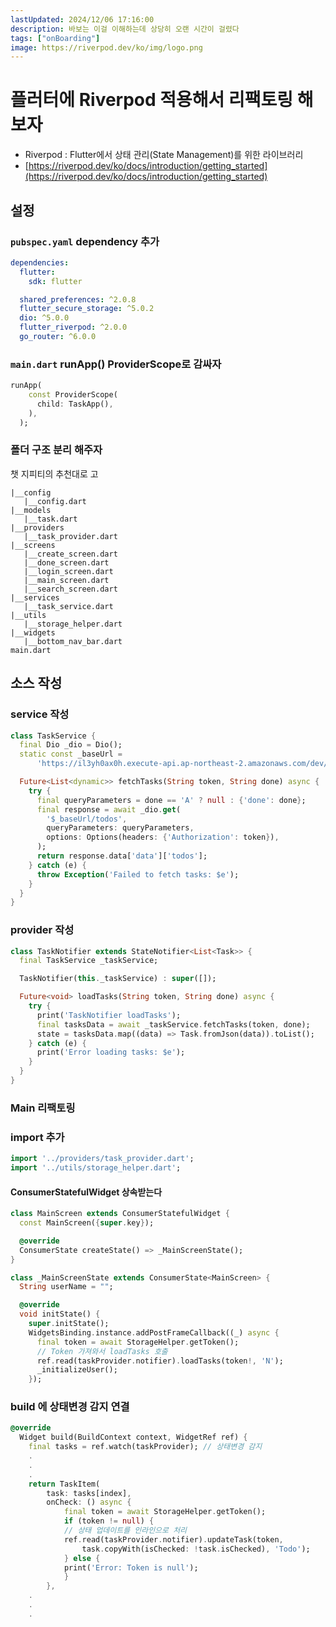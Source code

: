 ```yaml
---
lastUpdated: 2024/12/06 17:16:00
description: 바보는 이걸 이해하는데 상당히 오랜 시간이 걸렸다
tags: ["onBoarding"]
image: https://riverpod.dev/ko/img/logo.png
---
```


# 플러터에 Riverpod 적용해서 리팩토링 해보자

- Riverpod : Flutter에서 상태 관리(State Management)를 위한 라이브러리
- [https://riverpod.dev/ko/docs/introduction/getting_started](https://riverpod.dev/ko/docs/introduction/getting_started)

## 설정
### `pubspec.yaml` dependency 추가

```yaml
dependencies:
  flutter:
    sdk: flutter

  shared_preferences: ^2.0.8
  flutter_secure_storage: ^5.0.2
  dio: ^5.0.0
  flutter_riverpod: ^2.0.0
  go_router: ^6.0.0
```

### `main.dart` runApp() ProviderScope로 감싸자

```dart
runApp(
    const ProviderScope(
      child: TaskApp(),
    ),
  );
```

### 폴더 구조 분리 해주자
챗 지피티의 추천대로 고
```
|__config
   |__config.dart
|__models
   |__task.dart
|__providers
   |__task_provider.dart
|__screens
   |__create_screen.dart
   |__done_screen.dart
   |__login_screen.dart
   |__main_screen.dart
   |__search_screen.dart
|__services
   |__task_service.dart
|__utils
   |__storage_helper.dart
|__widgets
   |__bottom_nav_bar.dart
main.dart
```
## 소스 작성 
### service 작성
```dart
class TaskService {
  final Dio _dio = Dio();
  static const _baseUrl =
      'https://il3yh0ax0h.execute-api.ap-northeast-2.amazonaws.com/dev/api/v1';

  Future<List<dynamic>> fetchTasks(String token, String done) async {
    try {
      final queryParameters = done == 'A' ? null : {'done': done};
      final response = await _dio.get(
        '$_baseUrl/todos',
        queryParameters: queryParameters,
        options: Options(headers: {'Authorization': token}),
      );
      return response.data['data']['todos'];
    } catch (e) {
      throw Exception('Failed to fetch tasks: $e');
    }
  }
}
```

### provider 작성
```dart
class TaskNotifier extends StateNotifier<List<Task>> {
  final TaskService _taskService;

  TaskNotifier(this._taskService) : super([]);

  Future<void> loadTasks(String token, String done) async {
    try {
      print('TaskNotifier loadTasks');
      final tasksData = await _taskService.fetchTasks(token, done);
      state = tasksData.map((data) => Task.fromJson(data)).toList();
    } catch (e) {
      print('Error loading tasks: $e');
    }
  }
}
```

### Main 리팩토링
### import 추가
```dart
import '../providers/task_provider.dart';
import '../utils/storage_helper.dart';
```

#### ConsumerStatefulWidget 상속받는다
```dart
class MainScreen extends ConsumerStatefulWidget {
  const MainScreen({super.key});

  @override
  ConsumerState createState() => _MainScreenState();
}

class _MainScreenState extends ConsumerState<MainScreen> {
  String userName = "";

  @override
  void initState() {
    super.initState();
    WidgetsBinding.instance.addPostFrameCallback((_) async {
      final token = await StorageHelper.getToken();
      // Token 가져와서 loadTasks 호출
      ref.read(taskProvider.notifier).loadTasks(token!, 'N');
      _initializeUser();
    });
```

### build 에 상태변경 감지 연결
```dart
@override
  Widget build(BuildContext context, WidgetRef ref) {
    final tasks = ref.watch(taskProvider); // 상태변경 감지
    .
    .
    .
    return TaskItem(
        task: tasks[index],
        onCheck: () async {
            final token = await StorageHelper.getToken();
            if (token != null) {
            // 상태 업데이트를 인라인으로 처리
            ref.read(taskProvider.notifier).updateTask(token,
                task.copyWith(isChecked: !task.isChecked), 'Todo');
            } else {
            print('Error: Token is null');
            }
        },
    .
    .
    .
```

